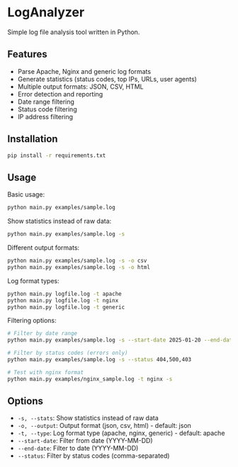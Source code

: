 # LogAnalyzer

Simple log file analysis tool written in Python.

## Features

- Parse Apache, Nginx and generic log formats
- Generate statistics (status codes, top IPs, URLs, user agents)
- Multiple output formats: JSON, CSV, HTML
- Error detection and reporting
- Date range filtering
- Status code filtering
- IP address filtering

## Installation

```bash
pip install -r requirements.txt
```

## Usage

Basic usage:
```bash
python main.py examples/sample.log
```

Show statistics instead of raw data:
```bash
python main.py examples/sample.log -s
```

Different output formats:
```bash
python main.py examples/sample.log -s -o csv
python main.py examples/sample.log -s -o html
```

Log format types:
```bash
python main.py logfile.log -t apache
python main.py logfile.log -t nginx
python main.py logfile.log -t generic
```

Filtering options:
```bash
# Filter by date range
python main.py examples/sample.log -s --start-date 2025-01-20 --end-date 2025-01-25

# Filter by status codes (errors only)
python main.py examples/sample.log -s --status 404,500,403

# Test with nginx format
python main.py examples/nginx_sample.log -t nginx -s
```

## Options

- `-s, --stats`: Show statistics instead of raw data
- `-o, --output`: Output format (json, csv, html) - default: json
- `-t, --type`: Log format type (apache, nginx, generic) - default: apache
- `--start-date`: Filter from date (YYYY-MM-DD)
- `--end-date`: Filter to date (YYYY-MM-DD)
- `--status`: Filter by status codes (comma-separated)